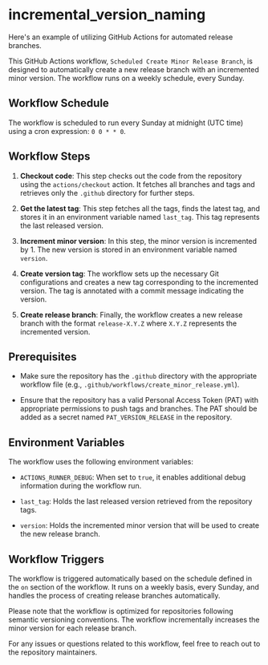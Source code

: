 # incremental_version_naming
Here's an example of utilizing GitHub Actions for automated release branches.

This GitHub Actions workflow, `Scheduled Create Minor Release Branch`, is designed to automatically create a new release branch with an incremented minor version. The workflow runs on a weekly schedule, every Sunday.

## Workflow Schedule

The workflow is scheduled to run every Sunday at midnight (UTC time) using a cron expression: `0 0 * * 0`.

## Workflow Steps

1. **Checkout code**: This step checks out the code from the repository using the `actions/checkout` action. It fetches all branches and tags and retrieves only the `.github` directory for further steps.

2. **Get the latest tag**: This step fetches all the tags, finds the latest tag, and stores it in an environment variable named `last_tag`. This tag represents the last released version.

3. **Increment minor version**: In this step, the minor version is incremented by 1. The new version is stored in an environment variable named `version`.

4. **Create version tag**: The workflow sets up the necessary Git configurations and creates a new tag corresponding to the incremented version. The tag is annotated with a commit message indicating the version.

5. **Create release branch**: Finally, the workflow creates a new release branch with the format `release-X.Y.Z` where `X.Y.Z` represents the incremented version.

## Prerequisites

- Make sure the repository has the `.github` directory with the appropriate workflow file (e.g., `.github/workflows/create_minor_release.yml`).

- Ensure that the repository has a valid Personal Access Token (PAT) with appropriate permissions to push tags and branches. The PAT should be added as a secret named `PAT_VERSION_RELEASE` in the repository.

## Environment Variables

The workflow uses the following environment variables:

- `ACTIONS_RUNNER_DEBUG`: When set to `true`, it enables additional debug information during the workflow run.

- `last_tag`: Holds the last released version retrieved from the repository tags.

- `version`: Holds the incremented minor version that will be used to create the new release branch.

## Workflow Triggers

The workflow is triggered automatically based on the schedule defined in the `on` section of the workflow. It runs on a weekly basis, every Sunday, and handles the process of creating release branches automatically.

Please note that the workflow is optimized for repositories following semantic versioning conventions. The workflow incrementally increases the minor version for each release branch.

For any issues or questions related to this workflow, feel free to reach out to the repository maintainers.

